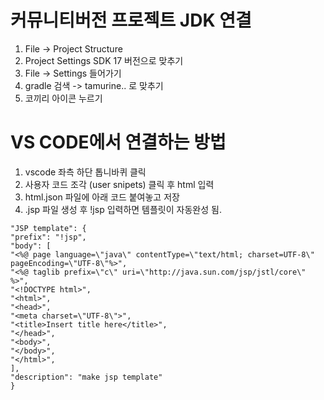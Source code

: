 # 커뮤니티버전 프로젝트 JDK 연결

1. File -> Project Structure
2. Project Settings SDK 17 버전으로 맞추기
3. File -> Settings 들어가기
4. gradle 검색 -> tamurine.. 로 맞추기
5. 코끼리 아이콘 누르기

# VS CODE에서 연결하는 방법
1. vscode 좌측 하단 톱니바퀴 클릭
2. 사용자 코드 조각 (user snipets) 클릭 후 html 입력
3. html.json 파일에 아래 코드 붙여놓고 저장
4. .jsp 파일 생성 후 !jsp 입력하면 템플릿이 자동완성 됨.

```
"JSP template": {
"prefix": "!jsp",
"body": [
"<%@ page language=\"java\" contentType=\"text/html; charset=UTF-8\" pageEncoding=\"UTF-8\"%>",
"<%@ taglib prefix=\"c\" uri=\"http://java.sun.com/jsp/jstl/core\" %>",
"<!DOCTYPE html>",
"<html>",
"<head>",
"<meta charset=\"UTF-8\">",
"<title>Insert title here</title>",
"</head>",
"<body>",
"</body>",
"</html>",
],
"description": "make jsp template"
}
```
